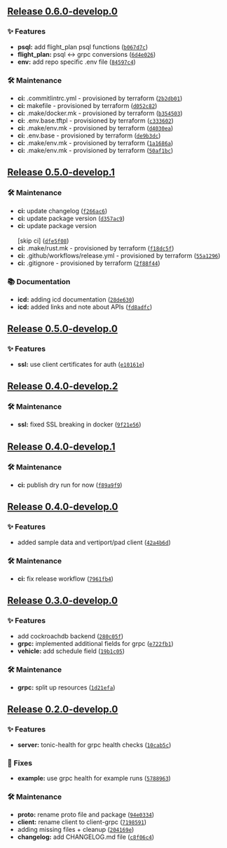 ## [Release 0.6.0-develop.0](https://github.com/Arrow-air/svc-storage/releases/tag/v0.6.0-develop.0)

### ✨ Features

-  **psql:** add flight_plan psql functions ([`b067d7c`](https://github.com/Arrow-air/svc-storage/commit/b067d7c1f4683fdad8977360589a4cd8b16883ab))
-  **flight_plan:** psql <-> grpc conversions ([`6d4e026`](https://github.com/Arrow-air/svc-storage/commit/6d4e026542331b6cc551f5ba9af7ed75342cfb54))
-  **env:** add repo specific .env file ([`84597c4`](https://github.com/Arrow-air/svc-storage/commit/84597c46530eb531109e1a1aad3333dbe2cb9899))

### 🛠 Maintenance

-  **ci:** .commitlintrc.yml - provisioned by terraform ([`2b2db01`](https://github.com/Arrow-air/svc-storage/commit/2b2db0199c04d0a559c5e92f3eb99644c7e7e6be))
-  **ci:** makefile - provisioned by terraform ([`d052c82`](https://github.com/Arrow-air/svc-storage/commit/d052c82d83913d14fd810f043223f084f4d35b17))
-  **ci:** .make/docker.mk - provisioned by terraform ([`b354503`](https://github.com/Arrow-air/svc-storage/commit/b3545039999da1351ac4dfcc405d6924ac6179f9))
-  **ci:** .env.base.tftpl - provisioned by terraform ([`c333602`](https://github.com/Arrow-air/svc-storage/commit/c333602e29fa2861de06f2fc2559c53858d11c74))
-  **ci:** .make/env.mk - provisioned by terraform ([`d4030ea`](https://github.com/Arrow-air/svc-storage/commit/d4030ea734d3249aeac0e0629b43ac85414611bc))
-  **ci:** .env.base - provisioned by terraform ([`de9b3dc`](https://github.com/Arrow-air/svc-storage/commit/de9b3dc0f244e23c2568ae9cec1b706157bbeb18))
-  **ci:** .make/env.mk - provisioned by terraform ([`1a1686a`](https://github.com/Arrow-air/svc-storage/commit/1a1686a09cb7be1aa80e87bb0923a712fd2e907a))
-  **ci:** .make/env.mk - provisioned by terraform ([`50af1bc`](https://github.com/Arrow-air/svc-storage/commit/50af1bc5e3d88ab5c510c3403a6b7c74e1e022c5))

## [Release 0.5.0-develop.1](https://github.com/Arrow-air/svc-storage/releases/tag/v0.5.0-develop.1)

### 🛠 Maintenance

-  **ci:** update changelog ([`f266ac6`](https://github.com/Arrow-air/svc-storage/commit/f266ac65297eb9558fab0c708e61c350773fcacf))
-  **ci:** update package version ([`d357ac9`](https://github.com/Arrow-air/svc-storage/commit/d357ac9caef94d836c283b97bef0a7809093f1f8))
-  **ci:** update package version<br/><br/>[skip ci] ([`dfe5f08`](https://github.com/Arrow-air/svc-storage/commit/dfe5f08853d3017c229a9cf194b82d54ed04f9c5))
-  **ci:** .make/rust.mk - provisioned by terraform ([`f18dc5f`](https://github.com/Arrow-air/svc-storage/commit/f18dc5fe49971bd64b5f2c16c8c93a091b0494e4))
-  **ci:** .github/workflows/release.yml - provisioned by terraform ([`55a1296`](https://github.com/Arrow-air/svc-storage/commit/55a129617b879c0b6b7bdceacec48875dcb078da))
-  **ci:** .gitignore - provisioned by terraform ([`2f88f44`](https://github.com/Arrow-air/svc-storage/commit/2f88f44139261b807b3500b06fa238a1d51a0b68))

### 📚 Documentation

-  **icd:** adding icd documentation ([`28de630`](https://github.com/Arrow-air/svc-storage/commit/28de63002ce33c2bbe779f2a54a520cb8565c0bf))
-  **icd:** added links and note about APIs ([`fd8adfc`](https://github.com/Arrow-air/svc-storage/commit/fd8adfc5cf128bc1c4bf3081184147d5b5f76c30))

## [Release 0.5.0-develop.0](https://github.com/Arrow-air/svc-storage/releases/tag/v0.5.0-develop.0)

### ✨ Features

-  **ssl:** use client certificates for auth ([`e10161e`](https://github.com/Arrow-air/svc-storage/commit/e10161eb54bb47d7cec7056515198789b44747aa))

## [Release 0.4.0-develop.2](https://github.com/Arrow-air/svc-storage/releases/tag/v0.4.0-develop.2)

### 🛠 Maintenance

-  **ssl:** fixed SSL breaking in docker ([`9f21e56`](https://github.com/Arrow-air/svc-storage/commit/9f21e565334c3918f6300d5d3d9d9203691db84d))

## [Release 0.4.0-develop.1](https://github.com/Arrow-air/svc-storage/releases/tag/v0.4.0-develop.1)

### 🛠 Maintenance

-  **ci:** publish dry run for now ([`f89a9f9`](https://github.com/Arrow-air/svc-storage/commit/f89a9f9ce8e8d69a6996774ee1f5ba1f8f7ba84e))

## [Release 0.4.0-develop.0](https://github.com/Arrow-air/svc-storage/releases/tag/v0.4.0-develop.0)

### ✨ Features

- added sample data and vertiport/pad client ([`42a4b6d`](https://github.com/Arrow-air/svc-storage/commit/42a4b6d0c18778c8159af716954b523b27e5f038))

### 🛠 Maintenance

-  **ci:** fix release workflow ([`7961fb4`](https://github.com/Arrow-air/svc-storage/commit/7961fb425253c53c9076ea3c6ee763a17bea79f5))

## [Release 0.3.0-develop.0](https://github.com/Arrow-air/svc-storage/releases/tag/v0.3.0-develop.0)

### ✨ Features

- add cockroachdb backend ([`280c05f`](https://github.com/Arrow-air/svc-storage/commit/280c05f4cb513c3a8bc8ac38477cb2859832c590))
-  **grpc:** implemented additional fields for grpc ([`e722fb1`](https://github.com/Arrow-air/svc-storage/commit/e722fb189299be5e2547cac1e5f4310503067828))
-  **vehicle:** add schedule field ([`19b1c05`](https://github.com/Arrow-air/svc-storage/commit/19b1c05d4968b29c5d7666442ee03421b90036a3))

### 🛠 Maintenance

-  **grpc:** split up resources ([`1d21efa`](https://github.com/Arrow-air/svc-storage/commit/1d21efae4f9299885c08585c0c93f3b12b2d81b4))

## [Release 0.2.0-develop.0](https://github.com/Arrow-air/svc-storage/releases/tag/v0.2.0-develop.0)

### ✨ Features

-  **server:** tonic-health for grpc health checks ([`10cab5c`](https://github.com/Arrow-air/svc-storage/commit/10cab5cd839c899deb084a0696de45b466636afe))

### 🐛 Fixes

-  **example:** use grpc health for example runs ([`5788963`](https://github.com/Arrow-air/svc-storage/commit/5788963b3ba944bfa66a96d66bf6b993cd8a95d1))

### 🛠 Maintenance

-  **proto:** rename proto file and package ([`94e0334`](https://github.com/Arrow-air/svc-storage/commit/94e03345dcb445fae4d1efbb3964eb9dd1cc9802))
-  **client:** rename client to client-grpc ([`7198591`](https://github.com/Arrow-air/svc-storage/commit/7198591255ec65fa8553072e51481f500ab44f7b))
- adding missing files + cleanup ([`204169e`](https://github.com/Arrow-air/svc-storage/commit/204169e3ccbf523991356f38a0b28701b852e3f6))
-  **changelog:** add CHANGELOG.md file ([`c8f06c4`](https://github.com/Arrow-air/svc-storage/commit/c8f06c415981a9e463d756ec98a939789de29b2d))
